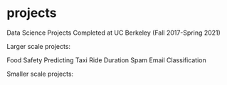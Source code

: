 # projects
Data Science Projects Completed at UC Berkeley (Fall 2017-Spring 2021)


Larger scale projects:

Food Safety
Predicting Taxi Ride Duration
Spam Email Classification

Smaller scale projects:



 
